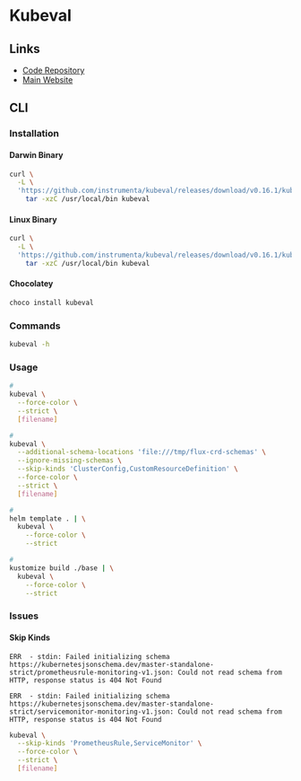 # Kubeval

## Links

- [Code Repository](https://github.com/instrumenta/kubeval)
- [Main Website](https://kubeval.com)

## CLI

### Installation

#### Darwin Binary

```sh
curl \
  -L \
  'https://github.com/instrumenta/kubeval/releases/download/v0.16.1/kubeval-darwin-amd64.tar.gz' | \
    tar -xzC /usr/local/bin kubeval
```

#### Linux Binary

```sh
curl \
  -L \
  'https://github.com/instrumenta/kubeval/releases/download/v0.16.1/kubeval-linux-amd64.tar.gz' | \
    tar -xzC /usr/local/bin kubeval
```

#### Chocolatey

```sh
choco install kubeval
```

### Commands

```sh
kubeval -h
```

### Usage

```sh
#
kubeval \
  --force-color \
  --strict \
  [filename]

#
kubeval \
  --additional-schema-locations 'file:///tmp/flux-crd-schemas' \
  --ignore-missing-schemas \
  --skip-kinds 'ClusterConfig,CustomResourceDefinition' \
  --force-color \
  --strict \
  [filename]

#
helm template . | \
  kubeval \
    --force-color \
    --strict

#
kustomize build ./base | \
  kubeval \
    --force-color \
    --strict
```

### Issues

#### Skip Kinds

```log
ERR  - stdin: Failed initializing schema https://kubernetesjsonschema.dev/master-standalone-strict/prometheusrule-monitoring-v1.json: Could not read schema from HTTP, response status is 404 Not Found

ERR  - stdin: Failed initializing schema https://kubernetesjsonschema.dev/master-standalone-strict/servicemonitor-monitoring-v1.json: Could not read schema from HTTP, response status is 404 Not Found
```

```sh
kubeval \
  --skip-kinds 'PrometheusRule,ServiceMonitor' \
  --force-color \
  --strict \
  [filename]
```
